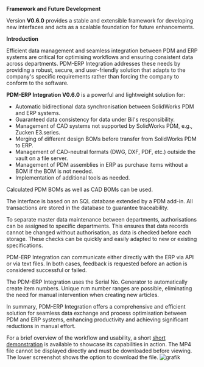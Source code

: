 **Framework and Future Development**

Version **V0.6.0** provides a stable and extensible framework for developing new interfaces and acts as a scalable foundation for future enhancements.

**Introduction**

Efficient data management and seamless integration between PDM and ERP systems are critical for optimising workflows and ensuring consistent data across departments. PDM-ERP Integration addresses these needs by providing a robust, secure, and user-friendly solution that adapts to the company's specific requirements rather than forcing the company to conform to the software.

**PDM-ERP Integration V0.6.0** is a powerful and lightweight solution for:

- Automatic bidirectional data synchronisation between SolidWorks PDM and ERP systems.
- Guaranteed data consistency for data under BiI's responsibility.
- Management of CAD systems not supported by SolidWorks PDM, e.g., Zucken E3.series.
- Merging of different design BOMs before transfer from SolidWorks PDM to ERP.
- Management of CAD-neutral formats (DWG, DXF, PDF, etc.) outside the vault on a file server.
- Management of PDM assemblies in ERP as purchase items without a BOM if the BOM is not needed.
- Implementation of additional tools as needed.

Calculated PDM BOMs as well as CAD BOMs can be used.

The interface is based on an SQL database extended by a PDM add-in. All transactions are stored in the database to guarantee traceability.

To separate master data maintenance between departments, authorisations can be assigned to specific departments. This ensures that data records cannot be changed without authorisation, as data is checked before each storage. These checks can be quickly and easily adapted to new or existing specifications.

PDM-ERP Integration can communicate either directly with the ERP via API or via text files. In both cases, feedback is requested before an action is considered successful or failed.

The PDM-ERP Integration uses the Serial No. Generator to automatically create item numbers. Unique n\:m number ranges are possible, eliminating the need for manual intervention when creating new articles.

In summary, PDM-ERP Integration offers a comprehensive and efficient solution for seamless data exchange and process optimisation between PDM and ERP systems, enhancing productivity and achieving significant reductions in manual effort.

For a brief overview of the workflow and usability, a short [short demonstration](https://github.com/erppdm/PDM-ERP-Integration/blob/8bb438f271238fccce53e02af944d86c6f0888d9/BiI_V0.6.0_in_2%20minutes.mp4) is available to showcase its capabilities in action. The MP4 file cannot be displayed directly and must be downloaded before viewing. The lower screenshot shows the option to download the file.
![grafik](https://github.com/user-attachments/assets/2a5dde6f-a8ed-4ac9-afc0-4dbc4979ae3d)

